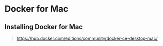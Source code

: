 # Docker for Mac

## Installing Docker for Mac
> https://hub.docker.com/editions/community/docker-ce-desktop-mac/